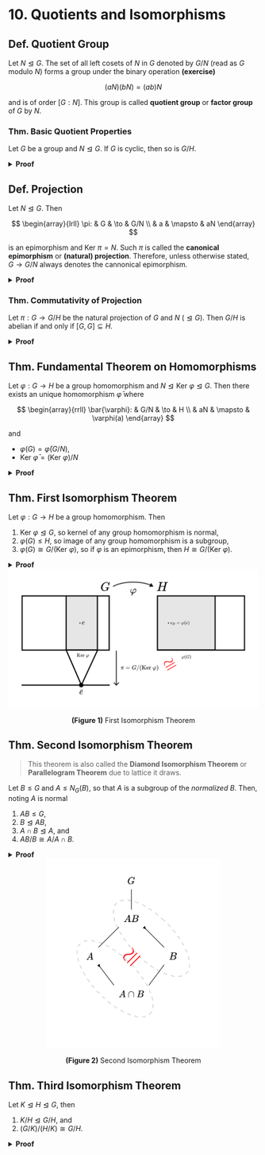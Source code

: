 # 10. Quotients and Isomorphisms

<!-- TODO: Continue from kargapolov pdf p. 47 -->

## Def. Quotient Group

Let $N \trianglelefteq G$. The set of all left cosets of $N$ in $G$ denoted by $G/N$ (read as $G$ modulo $N$) forms a group under the binary operation **(exercise)**

$$(aN)(bN)=(ab)N$$

and is of order $[G:N]$. This group is called **quotient group** or **factor group** of $G$ by $N$.

### Thm. Basic Quotient Properties

Let $G$ be a group and $N \trianglelefteq G$. If $G$ is cyclic, then so is $G/H$.

<details>
<summary><b>Proof</b></summary>
<br/>

Exercise.
</details>

## Def. Projection

Let $N \trianglelefteq G$. Then

$$
\begin{array}{lrll}
\pi: & G & \to & G/N \\
     & a & \mapsto & aN
\end{array}
$$

is an epimorphism and $\text{Ker }\pi = N$. Such $\pi$ is called the **canonical epimorphism** or **(natural) projection**. Therefore, unless otherwise stated, $G \to G/N$ always denotes the cannonical epimorphism.

<details>
<summary><b>Proof</b></summary>
<br/>

TODO:
</details>

### Thm. Commutativity of Projection

Let $\pi: G \to G/H$ be the natural projection of $G$ and $N \ (\trianglelefteq G)$. Then $G/H$ is abelian if and only if $[G,G] \subseteq H$.

<details>
<summary><b>Proof</b></summary>
<br/>

TODO:
</details>

## Thm. Fundamental Theorem on Homomorphisms

<!-- TODO: Draw the commutative diagram -->

Let $\varphi: G \to H$ be a group homomorphism and $N \trianglelefteq \text{Ker }\varphi \trianglelefteq G$. Then there exists an unique homomorphism $\bar{\varphi}$ where

$$
\begin{array}{rrll}
\bar{\varphi}: & G/N & \to & H \\
& aN & \mapsto & \varphi(a)
\end{array}
$$

and

* $\varphi(G) = \bar{\varphi}(G/N)$,
* $\text{Ker }\bar{\varphi} = (\text{Ker }\varphi) / N$

<details>
<summary><b>Proof</b></summary>
<br/>

TODO:
</details>

<!-- TODO: By the Fundamental Theorem on Homomorphism, the following diagram commutes -->

## Thm. First Isomorphism Theorem

Let $\varphi: G \to H$ be a group homomorphism. Then

1. $\text{Ker }\varphi \trianglelefteq G$, so kernel of any group homomorphism is normal,
2. $\varphi(G) \leq H$, so image of any group homomorphism is a subgroup,
3. $\varphi(G) \cong G/(\text{Ker }\varphi)$, so if $\varphi$ is an epimorphism, then $H \cong G/(\text{Ker }\varphi)$.

<details>
<summary><b>Proof</b></summary>
<br/>

TODO:
</details>

<center>
<img src="https://raw.githubusercontent.com/howion/notes/master/notes/abstract-algebra/01-group-theory/assets/01-first-isomorphism-theorem.svg" alt="Figure 01. First Isomorphism Theorem" width="600" />

**(Figure 1)** First Isomorphism Theorem
</center>

## Thm. Second Isomorphism Theorem

<!-- TODO: Generalize, see Hungerford p. 44 -->

> This theorem is also called the **Diamond Isomorphism Theorem** or **Parallelogram Theorem** due to lattice it draws.

Let $B \leq G$ and $A \leq N_G(B)$, so that $A$ is a subgroup of the _normalized_ $B$. Then, noting $A$ is normal

1. $AB \leq G$,
2. $B \trianglelefteq AB$,
3. $A \cap B \trianglelefteq A$, and
4. $AB/B \cong A/A \cap B$.

<details>
<summary><b>Proof</b></summary>
<br/>

TODO:
</details>

<center>
<img src="https://raw.githubusercontent.com/howion/notes/master/notes/abstract-algebra/01-group-theory/assets/02-second-isomorphism-theorem.svg" alt="Figure 02. Second Isomorphism Theorem" width="350" />

**(Figure 2)** Second Isomorphism Theorem
</center>

## Thm. Third Isomorphism Theorem

Let $K \trianglelefteq H \trianglelefteq G$, then

1. $K/H \trianglelefteq G/H$, and
2. $(G/K)/(H/K) \cong G/H$.

<details>
<summary><b>Proof</b></summary>
<br/>

TODO:
</details>
